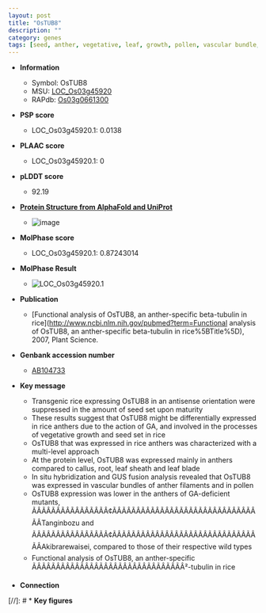 ```yaml
---
layout: post
title: "OsTUB8"
description: ""
category: genes
tags: [seed, anther, vegetative, leaf, growth, pollen, vascular bundle, sheath, root]
---
```


* **Information**  
    + Symbol: OsTUB8  
    + MSU: [LOC_Os03g45920](http://rice.plantbiology.msu.edu/cgi-bin/ORF_infopage.cgi?orf=LOC_Os03g45920)  
    + RAPdb: [Os03g0661300](http://rapdb.dna.affrc.go.jp/viewer/gbrowse_details/irgsp1?name=Os03g0661300)  

* **PSP score**  
    + LOC_Os03g45920.1: 0.0138 

* **PLAAC score**  
    + LOC_Os03g45920.1: 0 

* **pLDDT score**
    + 92.19

* **[Protein Structure from AlphaFold and UniProt](https://www.uniprot.org/uniprotkb/Q76FS2/entry#structure)**
    + ![image](https://ricepsp.github.io/images/Q7/AF-Q76FS2-F1.png)

* **MolPhase score**
    + LOC_Os03g45920.1: 0.87243014

* **MolPhase Result**
    + ![LOC_Os03g45920.1](https://304243504.github.io/Pictures/LOC_Os03g/LOC_Os03g45920.1.png)

* **Publication**  
    + [Functional analysis of OsTUB8, an anther-specific beta-tubulin in rice](http://www.ncbi.nlm.nih.gov/pubmed?term=Functional analysis of OsTUB8, an anther-specific beta-tubulin in rice%5BTitle%5D), 2007, Plant Science.

* **Genbank accession number**  
    + [AB104733](http://www.ncbi.nlm.nih.gov/nuccore/AB104733)

* **Key message**  
    + Transgenic rice expressing OsTUB8 in an antisense orientation were suppressed in the amount of seed set upon maturity
    + These results suggest that OsTUB8 might be differentially expressed in rice anthers due to the action of GA, and involved in the processes of vegetative growth and seed set in rice
    + OsTUB8 that was expressed in rice anthers was characterized with a multi-level approach
    + At the protein level, OsTUB8 was expressed mainly in anthers compared to callus, root, leaf sheath and leaf blade
    + In situ hybridization and GUS fusion analysis revealed that OsTUB8 was expressed in vascular bundles of anther filaments and in pollen
    + OsTUB8 expression was lower in the anthers of GA-deficient mutants, ÃÂÃÂÃÂÃÂÃÂÃÂÃÂÃÂ¢ÃÂÃÂÃÂÃÂÃÂÃÂÃÂÃÂÃÂÃÂÃÂÃÂÃÂÃÂÃÂÃÂTanginbozu and ÃÂÃÂÃÂÃÂÃÂÃÂÃÂÃÂ¢ÃÂÃÂÃÂÃÂÃÂÃÂÃÂÃÂÃÂÃÂÃÂÃÂÃÂÃÂÃÂÃÂAkibrarewaisei, compared to those of their respective wild types
    + Functional analysis of OsTUB8, an anther-specific ÃÂÃÂÃÂÃÂÃÂÃÂÃÂÃÂÃÂÃÂÃÂÃÂÃÂÃÂÃÂÃÂ²-tubulin in rice

* **Connection**  

[//]: # * **Key figures**  


